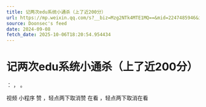```yaml
---
title: 记两次edu系统小通杀（上了近200分）
url: https://mp.weixin.qq.com/s?__biz=Mzg2NTk4MTE1MQ==&mid=2247485946&idx=1&sn=8523143519128776c0f2bae3d3cbac28
source: Doonsec's feed
date: 2024-09-08
fetch_date: 2025-10-06T18:20:54.954434
---
```


# 记两次edu系统小通杀（上了近200分）

：
，
。

视频
小程序
赞
，轻点两下取消赞
在看
，轻点两下取消在看
